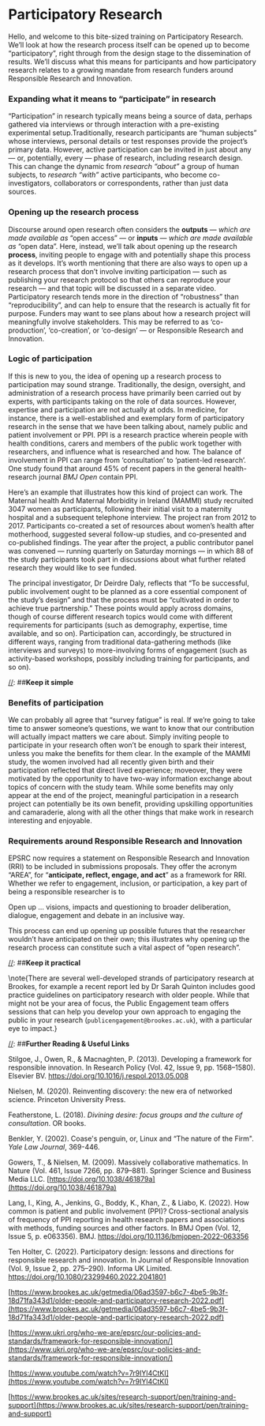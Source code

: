[//]: ##**Outline**

# Participatory Research


Hello, and welcome to this bite-sized training on Participatory Research.  We’ll look at how the research process itself can be opened up to become “participatory”, right through from the design stage to the dissemination of results.  We’ll discuss what this means for participants and how participatory research relates to a growing mandate from research funders around Responsible Research and Innovation.

[//]: ##**Introduction**

### **Expanding what it means to “participate” in research**

“Participation” in research typically means being a source of data, perhaps gathered via interviews or through interaction with a pre-existing experimental setup.Traditionally, research participants are “human subjects” whose interviews, personal details or test responses provide the project’s primary data. However, active participation can be invited in just about any — or, potentially, every — phase of research, including research design. This can change the dynamic from *research “about”* a group of human subjects, to *research “with”* active participants, who become co-investigators, collaborators or correspondents, rather than just data sources.

### **Opening up the research process**

Discourse around open research often considers the **outputs** — *which are made available as* “open access” — or **inputs** — *which are made available as* “open data”. Here, instead, we’ll talk about opening up the research **process**, inviting people to engage with and potentially shape this process as it develops.  It’s worth mentioning that there are also ways to open up a research process that don’t involve inviting participation — such as publishing your research protocol so that others can reproduce your research — and that topic will be discussed in a separate video.  Participatory research tends more in the direction of “robustness” than “reproducibility”, and can help to ensure that the research is actually fit for purpose. Funders may want to see plans about how a research project will meaningfully involve stakeholders.  This may be referred to as ‘co-production’, ‘co-creation’, or ‘co-design’ — or Responsible Research and Innovation.

[//]: ##**Flow**

### **Logic of participation**

If this is new to you, the idea of opening up a research process to participation may sound strange. Traditionally, the design, oversight, and administration of a research process have primarily been carried out by experts, with participants taking on the role of data sources.  However, expertise and participation are not actually at odds. In medicine, for instance, there is a well-established and exemplary form of participatory research in the sense that we have been talking about, namely public and patient involvement or PPI.  PPI is a research practice wherein people with health conditions, carers and members of the public work together with researchers, and influence what is researched and how. The balance of involvement in PPI can range from ‘consultation’ to ‘patient-led research’.  One study found that around 45% of recent papers in the general health-research journal *BMJ Open* contain PPI.  

Here’s an example that illustrates how this kind of project can work. The Maternal health And Maternal Morbidity in Ireland (MAMMI) study recruited 3047 women as participants, following their initial visit to a maternity hospital and a subsequent telephone interview.  The project ran from 2012 to 2017\. Participants co-created a set of resources about women’s health after motherhood, suggested several follow-up studies, and co-presented and co-published findings.  The year after the project, a public contributor panel was convened — running quarterly on Saturday mornings — in which 88 of the study participants took part in discussions about what further related research they would like to see funded. 

The principal investigator, Dr Deirdre Daly, reflects that “To be successful, public involvement ought to be planned as a core essential component of the study’s design” and that the process must be “cultivated in order to achieve true partnership.”  These points would apply across domains, though of course different research topics would come with different requirements for participants (such as demography, expertise, time available, and so on).  Participation can, accordingly, be structured in different ways, ranging from traditional data-gathering methods (like interviews and surveys) to more-involving forms of engagement (such as activity-based workshops, possibly including training for participants, and so on).  

[//]: ##**Keep it simple**

### **Benefits of participation**

We can probably all agree that “survey fatigue” is real. If we’re going to take time to answer someone’s questions, we want to know that our contribution will actually impact matters we care about. Simply inviting people to participate in your research often won’t be enough to spark their interest, unless you make the benefits for them clear. In the example of the MAMMI study, the women involved had all recently given birth and their participation reflected that direct lived experience; moveover, they were motivated by the opportunity to have two-way information exchange about topics of concern with the study team. While some benefits may only appear at the end of the project, meaningful participation in a research project can potentially be its own benefit, providing upskilling opportunities and camaraderie, along with all the other things that make work in research interesting and enjoyable. 

### **Requirements around Responsible Research and Innovation**

EPSRC now requires a statement on Responsible Research and Innovation (RRI) to be included in submissions proposals. They offer the acronym “AREA”, for “**anticipate, reflect, engage, and act**” as a framework for RRI.  Whether we refer to engagement, inclusion, or participation, a key part of being a responsible researcher is to

Open up ... visions, impacts and questioning to broader deliberation, dialogue, engagement and debate in an inclusive way.

This process can end up opening up possible futures that the researcher wouldn’t have anticipated on their own; this illustrates why opening up the research process can constitute such a vital aspect of “open research”.

[//]: ##**Keep it practical**

\note{There are several well-developed strands of participatory research at Brookes, for example a recent report led by Dr Sarah Quinton includes good practice guidelines on participatory research with older people. While that might not be your area of focus, the Public Engagement team offers sessions that can help you develop your own approach to engaging the public in your research (`publicengagement@brookes.ac.uk`), with a particular eye to impact.}


[//]: ##**Further Reading & Useful Links**

Stilgoe, J., Owen, R., & Macnaghten, P. (2013). Developing a framework for responsible innovation. In Research Policy (Vol. 42, Issue 9, pp. 1568–1580). Elsevier BV. https://doi.org/10.1016/j.respol.2013.05.008 

Nielsen, M. (2020). Reinventing discovery: the new era of networked science. Princeton University Press.

Featherstone, L. (2018). *Divining desire: focus groups and the culture of consultation*. OR books.

Benkler, Y. (2002). Coase's penguin, or, Linux and “The nature of the Firm". *Yale Law Journal*, 369-446.

Gowers, T., & Nielsen, M. (2009). Massively collaborative mathematics. In Nature (Vol. 461, Issue 7266, pp. 879–881). Springer Science and Business Media LLC. [https://doi.org/10.1038/461879a](https://doi.org/10.1038/461879a)

Lang, I., King, A., Jenkins, G., Boddy, K., Khan, Z., & Liabo, K. (2022). How common is patient and public involvement (PPI)? Cross-sectional analysis of frequency of PPI reporting in health research papers and associations with methods, funding sources and other factors. In BMJ Open (Vol. 12, Issue 5, p. e063356). BMJ. https://doi.org/10.1136/bmjopen-2022-063356

Ten Holter, C. (2022). Participatory design: lessons and directions for responsible research and innovation. In Journal of Responsible Innovation (Vol. 9, Issue 2, pp. 275–290). Informa UK Limited. https://doi.org/10.1080/23299460.2022.2041801 

[https://www.brookes.ac.uk/getmedia/06ad3597-b6c7-4be5-9b3f-18d71fa343d1/older-people-and-participatory-research-2022.pdf](https://www.brookes.ac.uk/getmedia/06ad3597-b6c7-4be5-9b3f-18d71fa343d1/older-people-and-participatory-research-2022.pdf)

[https://www.ukri.org/who-we-are/epsrc/our-policies-and-standards/framework-for-responsible-innovation/](https://www.ukri.org/who-we-are/epsrc/our-policies-and-standards/framework-for-responsible-innovation/)

[https://www.youtube.com/watch?v=7r9IYl4CtKI](https://www.youtube.com/watch?v=7r9IYl4CtKI)

[https://www.brookes.ac.uk/sites/research-support/pen/training-and-support](https://www.brookes.ac.uk/sites/research-support/pen/training-and-support)

